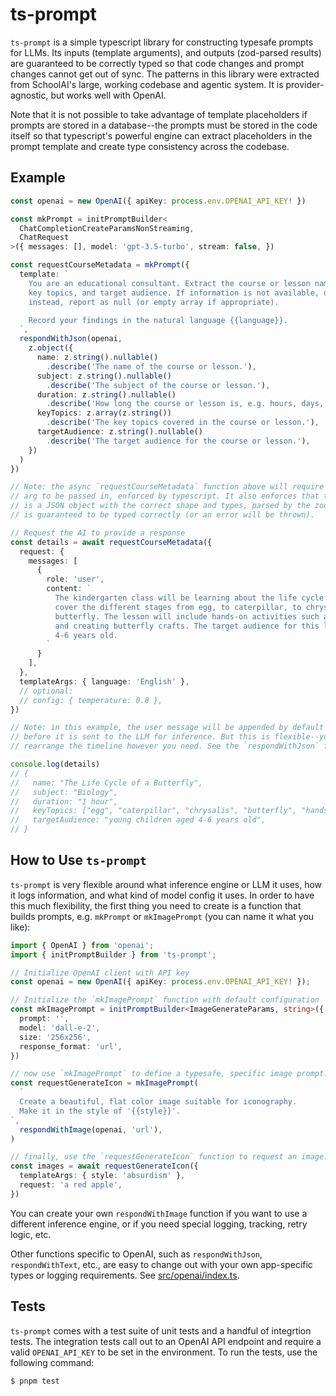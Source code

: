 # ts-prompt

`ts-prompt` is a simple typescript library for constructing typesafe prompts for LLMs. Its inputs
(template arguments), and outputs (zod-parsed results) are guaranteed to be correctly typed
so that code changes and prompt changes cannot get out of sync. The patterns in this library were
extracted from SchoolAI's large, working codebase and agentic system. It is provider-agnostic, but
works well with OpenAI.

Note that it is not possible to take advantage of template placeholders if prompts are stored in a
database--the prompts must be stored in the code itself so that typescript's powerful engine can
extract placeholders in the prompt template and create type consistency across the codebase.

## Example

```typescript
const openai = new OpenAI({ apiKey: process.env.OPENAI_API_KEY! })

const mkPrompt = initPromptBuilder<
  ChatCompletionCreateParamsNonStreaming,
  ChatRequest
>({ messages: [], model: 'gpt-3.5-turbo', stream: false, })

const requestCourseMetadata = mkPrompt({
  template: `
    You are an educational consultant. Extract the course or lesson name, subject, duration,
    key topics, and target audience. If information is not available, do not make up details--
    instead, report as null (or empty array if appropriate).

    Record your findings in the natural language {{language}}.
  `,
  respondWithJson(openai,
    z.object({
      name: z.string().nullable()
        .describe('The name of the course or lesson.'),
      subject: z.string().nullable()
        .describe('The subject of the course or lesson.'),
      duration: z.string().nullable()
        .describe('How long the course or lesson is, e.g. hours, days, or weeks.'),
      keyTopics: z.array(z.string())
        .describe('The key topics covered in the course or lesson.'),
      targetAudience: z.string().nullable()
        .describe('The target audience for the course or lesson.'),
    })
  )
})

// Note: the async `requestCourseMetadata` function above will require a `language` template
// arg to be passed in, enforced by typescript. It also enforces that the response from the LLM
// is a JSON object with the correct shape and types, parsed by the zod schema provided. The result
// is guaranteed to be typed correctly (or an error will be thrown).

// Request the AI to provide a response
const details = await requestCourseMetadata({
  request: {
    messages: [
      {
        role: 'user',
        content: `
          The kindergarten class will be learning about the life cycle of a butterfly. The topic will
          cover the different stages from egg, to caterpillar, to chrysalis, and finally to
          butterfly. The lesson will include hands-on activities such as observing live caterpillars
          and creating butterfly crafts. The target audience for this lesson is young children aged
          4-6 years old.
        `
      }
    ],
  },
  templateArgs: { language: 'English' },
  // optional:
  // config: { temperature: 0.8 },
})

// Note: in this example, the user message will be appended by default to the system message,
// before it is sent to the LLM for inference. But this is flexible--you can arrange or
// rearrange the timeline however you need. See the `respondWithJson` function for more info.

console.log(details)
// {
//   name: "The Life Cycle of a Butterfly",
//   subject: "Biology",
//   duration: "1 hour",
//   keyTopics: ["egg", "caterpillar", "chrysalis", "butterfly", "hands-on activities"],
//   targetAudience: "young children aged 4-6 years old",
// }
```

## How to Use `ts-prompt`

`ts-prompt` is very flexible around what inference engine or LLM it uses, how it logs information,
and what kind of model config it uses. In order to have this much flexibility, the first thing
you need to create is a function that builds prompts, e.g. `mkPrompt` or `mkImagePrompt` (you can
name it what you like):

```typescript
import { OpenAI } from 'openai';
import { initPromptBuilder } from 'ts-prompt';

// Initialize OpenAI client with API key
const openai = new OpenAI({ apiKey: process.env.OPENAI_API_KEY! });

// Initialize the `mkImagePrompt` function with default configuration
const mkImagePrompt = initPromptBuilder<ImageGenerateParams, string>({
  prompt: '',
  model: 'dall-e-2',
  size: '256x256',
  response_format: 'url',
})

// now use `mkImagePrompt` to define a typesafe, specific image prompt:
const requestGenerateIcon = mkImagePrompt(
  `
  Create a beautiful, flat color image suitable for iconography.
  Make it in the style of '{{style}}'.
`,
  respondWithImage(openai, 'url'),
)

// finally, use the `requestGenerateIcon` function to request an image:
const images = await requestGenerateIcon({
  templateArgs: { style: 'absurdism' },
  request: 'a red apple',
})

```

You can create your own `respondWithImage` function if you want to use a different inference
engine, or if you need special logging, tracking, retry logic, etc.

Other functions specific to OpenAI, such as `respondWithJson`, `respondWithText`, etc., are
easy to change out with your own app-specific types or logging requirements. See
[src/openai/index.ts](src/openai/index.ts).

## Tests

`ts-prompt` comes with a test suite of unit tests and a handful of integrtion tests. The
integration tests call out to an OpenAI API endpoint and require a valid `OPENAI_API_KEY` to be set
in the environment. To run the tests, use the following command:

```bash
$ pnpm test
```
